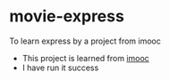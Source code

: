 # movie-express
To learn express by a project from imooc

- This project is learned from [imooc](http://www.imooc.com/video/1092)  
- I have run it success

